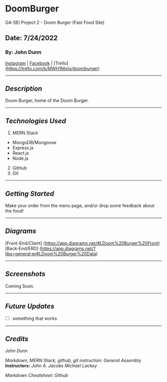 # DoomBurger

GA-SEI Project 2 - Doom Burger (Fast Food Site)

## Date: 7/24/2022

### By: John Dunn

[Instagram](https://www.instagram.com/the_alch3mys7/) |
[Facebook](https://www.facebook.com/chimp.slap/) | [Trello] (https://trello.com/b/MWH1MxIo/doomburger)

---

## **_Description_**

Doom Burger, home of the Doom Burger.

---

## **_Technologies Used_**

1. MERN Stack

- MongoDB/Mongoose
- Express.js
- React.js
- Node.js

2. GitHub
3. Git

---

## **_Getting Started_**

Make your order from the menu page, and/or drop some feedback about the food!

---

## **_Diagrams_**

[Front-End/Client] (https://app.diagrams.net/#LDoom%20Burger%20Front)
[Back-End/ERD] (https://app.diagrams.net/?libs=general;er#LDoom%20Burger%20Data)

---

## **_Screenshots_**

Coming Soon.

---

## **_Future Updates_**

- [ ] something that works

---

## **_Credits_**

_John Dunn_

_Markdown, MERN Stack, github, git instruction:_ _General Assembly_ **Instructors:** _John A. Jacobs_ _Michael Lackey_

_Markdown Cheatsheet:_ _Github_

